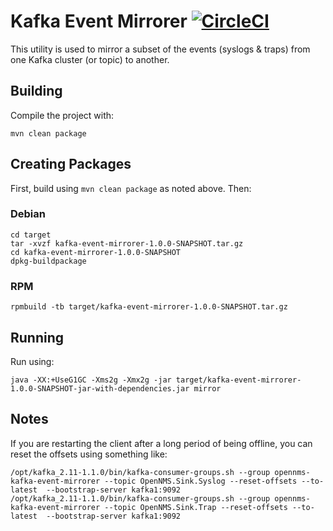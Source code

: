 # Kafka Event Mirrorer [![CircleCI](https://circleci.com/gh/OpenNMS/kafka-event-mirrorer.svg?style=svg)](https://circleci.com/gh/OpenNMS/kafka-event-mirrorer)

This utility is used to mirror a subset of the events (syslogs & traps) from one Kafka cluster (or topic) to another.

## Building

Compile the project with:

```
mvn clean package
```

## Creating Packages

First, build using `mvn clean package` as noted above.  Then:

### Debian

```
cd target
tar -xvzf kafka-event-mirrorer-1.0.0-SNAPSHOT.tar.gz
cd kafka-event-mirrorer-1.0.0-SNAPSHOT
dpkg-buildpackage
```

### RPM

```
rpmbuild -tb target/kafka-event-mirrorer-1.0.0-SNAPSHOT.tar.gz
```

## Running

Run using:

```
java -XX:+UseG1GC -Xms2g -Xmx2g -jar target/kafka-event-mirrorer-1.0.0-SNAPSHOT-jar-with-dependencies.jar mirror
```

## Notes

If you are restarting the client after a long period of being offline, you can reset the offsets using something like:

```
/opt/kafka_2.11-1.1.0/bin/kafka-consumer-groups.sh --group opennms-kafka-event-mirrorer --topic OpenNMS.Sink.Syslog --reset-offsets --to-latest  --bootstrap-server kafka1:9092
/opt/kafka_2.11-1.1.0/bin/kafka-consumer-groups.sh --group opennms-kafka-event-mirrorer --topic OpenNMS.Sink.Trap --reset-offsets --to-latest  --bootstrap-server kafka1:9092
```
